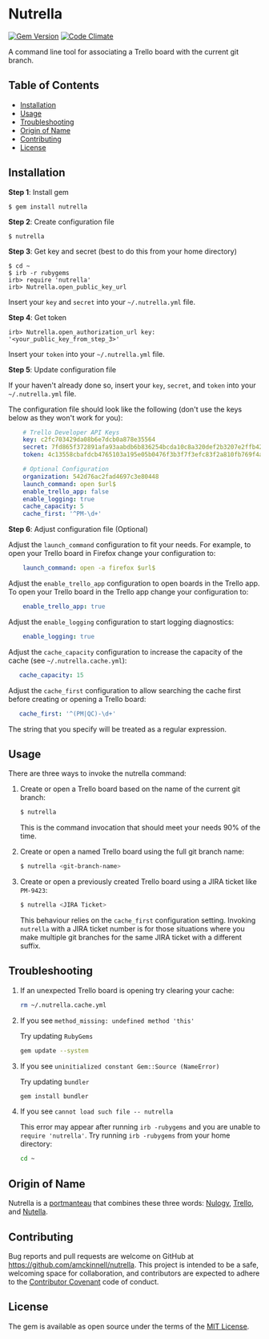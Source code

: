 # Nutrella

[![Gem Version](http://img.shields.io/gem/v/nutrella.svg?style=flat)](https://rubygems.org/gems/nutrella)
[![Code Climate](https://codeclimate.com/github/amckinnell/nutrella/badges/gpa.svg)](https://codeclimate.com/github/amckinnell/nutrella)

A command line tool for associating a Trello board with the current git branch.

## Table of Contents

* [Installation](#installation)
* [Usage](#usage)
* [Troubleshooting](#troubleshooting)
* [Origin of Name](#origin-of-name)
* [Contributing](#contributing)
* [License](#license)


## Installation

**Step 1**: Install gem

    $ gem install nutrella

**Step 2**: Create configuration file

    $ nutrella

**Step 3**: Get key and secret (best to do this from your home directory)

    $ cd ~
    $ irb -r rubygems
    irb> require 'nutrella'
    irb> Nutrella.open_public_key_url

Insert your `key` and `secret` into your `~/.nutrella.yml` file.

**Step 4**: Get token

    irb> Nutrella.open_authorization_url key: '<your_public_key_from_step_3>'

Insert your `token` into your `~/.nutrella.yml` file.

**Step 5**: Update configuration file

If your haven't already done so, insert your `key`, `secret`, and `token` into your `~/.nutrella.yml` file.

The configuration file should look like the following (don't use the keys below as they won't work for you):

```yaml
    # Trello Developer API Keys
    key: c2fc703429da08b6e7dcb0a878e35564
    secret: 7fd865f372891afa93aabdb6b836254bcda10c8a320def2b3207e2ffb425bc0a
    token: 4c13558cbafdcb4765103a195e05b0476f3b3f7f3efc83f2a810fb769f4ae2d6

    # Optional Configuration
    organization: 542d76ac2fad4697c3e80448
    launch_command: open $url$
    enable_trello_app: false
    enable_logging: true
    cache_capacity: 5
    cache_first: '^PM-\d+'
```

**Step 6**: Adjust configuration file (Optional)

Adjust the `launch_command` configuration to fit your needs.
For example, to open your Trello board in Firefox change your configuration to:

```yaml
    launch_command: open -a firefox $url$
```

Adjust the `enable_trello_app` configuration to open boards in the Trello app.
To open your Trello board in the Trello app change your configuration to:

```yaml
    enable_trello_app: true
```

Adjust the `enable_logging` configuration to start logging diagnostics:

```yaml
    enable_logging: true
```

Adjust the `cache_capacity` configuration to increase the capacity of the cache (see `~/.nutrella.cache.yml`):

```yaml
   cache_capacity: 15
```

Adjust the `cache_first` configuration to allow searching the cache first before creating or opening a Trello board:

```yaml
   cache_first: '^(PM|QC)-\d+'
```

The string that you specify will be treated as a regular expression.



## Usage

There are three ways to invoke the nutrella command:

1. Create or open a Trello board based on the name of the current git branch:

    ```sh
    $ nutrella
    ```
   
    This is the command invocation that should meet your needs 90% of the time.


1. Create or open a named Trello board using the full git branch name:

    ```sh
    $ nutrella <git-branch-name>
    ```


2. Create or open a previously created Trello board using a JIRA ticket like `PM-9423`:

    ```sh
    $ nutrella <JIRA Ticket>
    ```

    This behaviour relies on the `cache_first` configuration setting. Invoking `nutrella` with a JIRA ticket number is for those situations where you make multiple git branches for the same JIRA ticket with a different suffix.


## Troubleshooting

1. If an unexpected Trello board is opening try clearing your cache:

    ```sh
    rm ~/.nutrella.cache.yml
    ```

1. If you see `method_missing: undefined method 'this'`

    Try updating `RubyGems`

    ```sh
    gem update --system
    ```

1. If you see `uninitialized constant Gem::Source (NameError)`

    Try updating `bundler`

    ```sh
    gem install bundler
    ```

1. If you see `cannot load such file -- nutrella`

    This error may appear after running `irb -rubygems` and you are unable to `require 'nutrella'`.
    Try running `irb -rubygems` from your home directory:

    ```sh
    cd ~
    ```


## Origin of Name

Nutrella is a [portmanteau](https://en.wikipedia.org/wiki/Portmanteau) that combines these three words:
[Nulogy](http://nulogy.com/), [Trello](http://trello.com/), and [Nutella](http://www.nutella.com/).


## Contributing

Bug reports and pull requests are welcome on GitHub at https://github.com/amckinnell/nutrella.
This project is intended to be a safe, welcoming space for collaboration, and contributors are
expected to adhere to the [Contributor Covenant](http://contributor-covenant.org) code of conduct.


## License

The gem is available as open source under the terms of the [MIT License](http://opensource.org/licenses/MIT).
